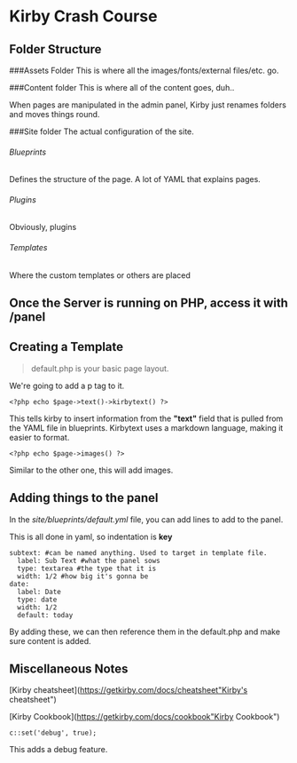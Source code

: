 # Kirby Crash Course

## Folder Structure
###Assets Folder
This is where all the images/fonts/external files/etc. go.

###Content folder
This is where all of the content goes, duh..

When pages are manipulated in the admin panel, Kirby just renames folders and moves things round.

###Site folder
The actual configuration of the site.

###### Blueprints
Defines the structure of the page. A lot of YAML that explains pages.

###### Plugins
Obviously, plugins

###### Templates
Where the custom templates or others are placed


## Once the Server is running on PHP, access it with /panel

## Creating a Template

>default.php is your basic page layout.

We're going to add a p tag to it.

```
<?php echo $page->text()->kirbytext() ?>

```

This tells kirby to insert information from the **"text"** field that is pulled from the YAML file in blueprints. Kirbytext uses a markdown language, making it easier to format.

```
<?php echo $page->images() ?>

```

Similar to the other one, this will add images.

## Adding things to the panel
In the _site/blueprints/default.yml_ file, you can add lines to add to the panel.

This is all done in yaml, so indentation is **key**

```
subtext: #can be named anything. Used to target in template file.
  label: Sub Text #what the panel sows
  type: textarea #the type that it is
  width: 1/2 #how big it's gonna be
date:
  label: Date
  type: date
  width: 1/2
  default: today
```
By adding these, we can then reference them in the default.php and make sure content is added.


## Miscellaneous Notes

[Kirby cheatsheet](https://getkirby.com/docs/cheatsheet"Kirby's cheatsheet")

[Kirby Cookbook](https://getkirby.com/docs/cookbook"Kirby Cookbook")

```
c::set('debug', true);
 ```

This adds a debug feature.
